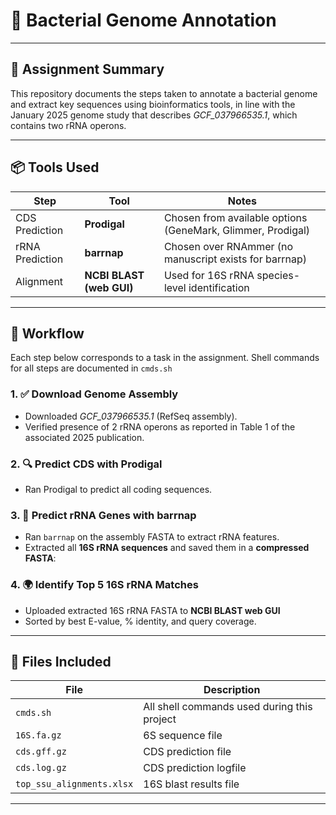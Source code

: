 # 🧬 Bacterial Genome Annotation 

---

## 📄 Assignment Summary

This repository documents the steps taken to annotate a bacterial genome and extract key sequences using bioinformatics tools, in line with the January 2025 genome study that describes *GCF_037966535.1*, which contains two rRNA operons.

---

## 📦 Tools Used

| Step | Tool | Notes |
|------|------|-------|
| CDS Prediction | **Prodigal** | Chosen from available options (GeneMark, Glimmer, Prodigal) |
| rRNA Prediction | **barrnap** | Chosen over RNAmmer (no manuscript exists for barrnap) |
| Alignment | **NCBI BLAST (web GUI)** | Used for 16S rRNA species-level identification |

---

## 🧪 Workflow

Each step below corresponds to a task in the assignment. Shell commands for all steps are documented in `cmds.sh`

### 1. ✅ Download Genome Assembly
- Downloaded *GCF_037966535.1* (RefSeq assembly).
- Verified presence of 2 rRNA operons as reported in Table 1 of the associated 2025 publication.

### 2. 🔍 Predict CDS with Prodigal
- Ran Prodigal to predict all coding sequences.


### 3. 🧬 Predict rRNA Genes with barrnap
- Ran `barrnap` on the assembly FASTA to extract rRNA features.
- Extracted all **16S rRNA sequences** and saved them in a **compressed FASTA**:

### 4. 🌍 Identify Top 5 16S rRNA Matches
- Uploaded extracted 16S rRNA FASTA to **NCBI BLAST web GUI**
- Sorted by best E-value, % identity, and query coverage.

---

## 📁 Files Included

| File | Description |
|------|-------------|
| `cmds.sh` | All shell commands used during this project |
| `16S.fa.gz` | 6S sequence file |
| `cds.gff.gz` | CDS prediction file |
| `cds.log.gz` | CDS prediction logfile |
| `top_ssu_alignments.xlsx` |16S blast results file  |

---

